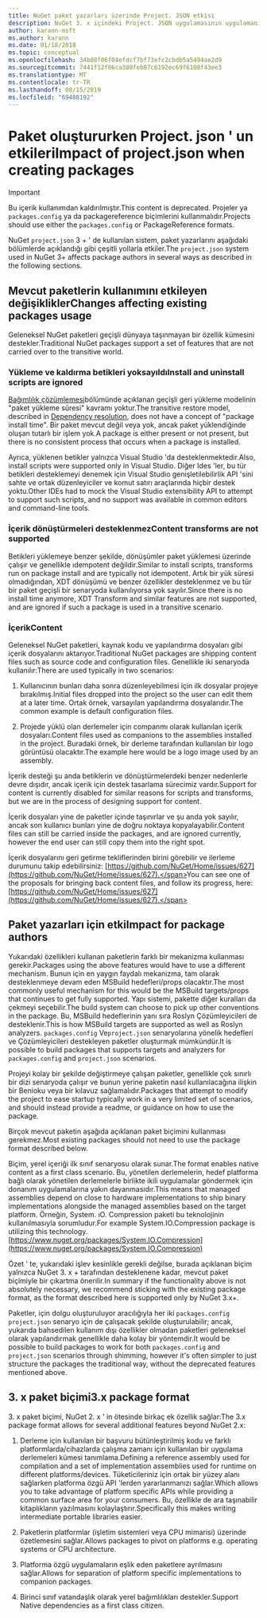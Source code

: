 ```yaml
---
title: NuGet paket yazarları üzerinde Project. JSON etkisi
description: NuGet 3. x içindeki Project. JSON uygulamasının uygulamanın desteklenmeyen özellikler, içerik ve paket biçimi gibi paket yazarlarıyla nasıl etkilendiğine ilişkin ayrıntılar.
author: karann-msft
ms.author: karann
ms.date: 01/18/2018
ms.topic: conceptual
ms.openlocfilehash: 34b08f06f04efdcf7bf73efc2cbdb5a5494ae2d9
ms.sourcegitcommit: 7441f12f06ca380feb87c6192ec69f6108f43ee3
ms.translationtype: MT
ms.contentlocale: tr-TR
ms.lasthandoff: 08/15/2019
ms.locfileid: "69488192"
---
```

# <a name="impact-of-projectjson-when-creating-packages"></a><span data-ttu-id="d1f95-103">Paket oluştururken Project. json ' un etkileri</span><span class="sxs-lookup"><span data-stu-id="d1f95-103">Impact of project.json when creating packages</span></span>

> [!Important]
> <span data-ttu-id="d1f95-104">Bu içerik kullanımdan kaldırılmıştır.</span><span class="sxs-lookup"><span data-stu-id="d1f95-104">This content is deprecated.</span></span> <span data-ttu-id="d1f95-105">Projeler ya `packages.config` ya da packagereference biçimlerini kullanmalıdır.</span><span class="sxs-lookup"><span data-stu-id="d1f95-105">Projects should use either the `packages.config` or PackageReference formats.</span></span>

<span data-ttu-id="d1f95-106">NuGet `project.json` 3 + ' de kullanılan sistem, paket yazarlarını aşağıdaki bölümlerde açıklandığı gibi çeşitli yollarla etkiler.</span><span class="sxs-lookup"><span data-stu-id="d1f95-106">The `project.json` system used in NuGet 3+ affects package authors in several ways as described in the following sections.</span></span>

## <a name="changes-affecting-existing-packages-usage"></a><span data-ttu-id="d1f95-107">Mevcut paketlerin kullanımını etkileyen değişiklikler</span><span class="sxs-lookup"><span data-stu-id="d1f95-107">Changes affecting existing packages usage</span></span>

<span data-ttu-id="d1f95-108">Geleneksel NuGet paketleri geçişli dünyaya taşınmayan bir özellik kümesini destekler.</span><span class="sxs-lookup"><span data-stu-id="d1f95-108">Traditional NuGet packages support a set of features that are not carried over to the transitive world.</span></span>

### <a name="install-and-uninstall-scripts-are-ignored"></a><span data-ttu-id="d1f95-109">Yükleme ve kaldırma betikleri yoksayıldı</span><span class="sxs-lookup"><span data-stu-id="d1f95-109">Install and uninstall scripts are ignored</span></span>

<span data-ttu-id="d1f95-110">[Bağımlılık çözümlemesi](../concepts/dependency-resolution.md#dependency-resolution-with-packagereference)bölümünde açıklanan geçişli geri yükleme modelinin "paket yükleme süresi" kavramı yoktur.</span><span class="sxs-lookup"><span data-stu-id="d1f95-110">The transitive restore model, described in [Dependency resolution](../concepts/dependency-resolution.md#dependency-resolution-with-packagereference), does not have a concept of "package install time".</span></span> <span data-ttu-id="d1f95-111">Bir paket mevcut değil veya yok, ancak paket yüklendiğinde oluşan tutarlı bir işlem yok.</span><span class="sxs-lookup"><span data-stu-id="d1f95-111">A package is either present or not present, but there is no consistent process that occurs when a package is installed.</span></span>

<span data-ttu-id="d1f95-112">Ayrıca, yüklenen betikler yalnızca Visual Studio 'da desteklenmektedir.</span><span class="sxs-lookup"><span data-stu-id="d1f95-112">Also, install scripts were supported only in Visual Studio.</span></span> <span data-ttu-id="d1f95-113">Diğer Ides 'ler, bu tür betikleri desteklemeyi denemek için Visual Studio genişletilebilirlik API 'sini sahte ve ortak düzenleyiciler ve komut satırı araçlarında hiçbir destek yoktu.</span><span class="sxs-lookup"><span data-stu-id="d1f95-113">Other IDEs had to mock the Visual Studio extensibility API to attempt to support such scripts, and no support was available in common editors and command-line tools.</span></span>

### <a name="content-transforms-are-not-supported"></a><span data-ttu-id="d1f95-114">İçerik dönüştürmeleri desteklenmez</span><span class="sxs-lookup"><span data-stu-id="d1f95-114">Content transforms are not supported</span></span>

<span data-ttu-id="d1f95-115">Betikleri yüklemeye benzer şekilde, dönüşümler paket yüklemesi üzerinde çalışır ve genellikle ıdempotent değildir.</span><span class="sxs-lookup"><span data-stu-id="d1f95-115">Similar to install scripts, transforms run on package install and are typically not idempotent.</span></span> <span data-ttu-id="d1f95-116">Artık bir yük süresi olmadığından, XDT dönüşümü ve benzer özellikler desteklenmez ve bu tür bir paket geçişli bir senaryoda kullanılıyorsa yok sayılır.</span><span class="sxs-lookup"><span data-stu-id="d1f95-116">Since there is no install time anymore, XDT Transform and similar features are not supported, and are ignored if such a package is used in a transitive scenario.</span></span>

### <a name="content"></a><span data-ttu-id="d1f95-117">İçerik</span><span class="sxs-lookup"><span data-stu-id="d1f95-117">Content</span></span>

<span data-ttu-id="d1f95-118">Geleneksel NuGet paketleri, kaynak kodu ve yapılandırma dosyaları gibi içerik dosyalarını aktarıyor.</span><span class="sxs-lookup"><span data-stu-id="d1f95-118">Traditional NuGet packages are shipping content files such as source code and configuration files.</span></span> <span data-ttu-id="d1f95-119">Genellikle iki senaryoda kullanılır:</span><span class="sxs-lookup"><span data-stu-id="d1f95-119">There are used typically in two scenarios:</span></span>

1. <span data-ttu-id="d1f95-120">Kullanıcının bunları daha sonra düzenleyebilmesi için ilk dosyalar projeye bırakılmış.</span><span class="sxs-lookup"><span data-stu-id="d1f95-120">Initial files dropped into the project so the user can edit them at a later time.</span></span> <span data-ttu-id="d1f95-121">Ortak örnek, varsayılan yapılandırma dosyalarıdır.</span><span class="sxs-lookup"><span data-stu-id="d1f95-121">The common example is default configuration files.</span></span>

1. <span data-ttu-id="d1f95-122">Projede yüklü olan derlemeler için companmı olarak kullanılan içerik dosyaları.</span><span class="sxs-lookup"><span data-stu-id="d1f95-122">Content files used as companions to the assemblies installed in the project.</span></span> <span data-ttu-id="d1f95-123">Buradaki örnek, bir derleme tarafından kullanılan bir logo görüntüsü olacaktır.</span><span class="sxs-lookup"><span data-stu-id="d1f95-123">The example here would be a logo image used by an assembly.</span></span>

<span data-ttu-id="d1f95-124">İçerik desteği şu anda betiklerin ve dönüştürmelerdeki benzer nedenlerle devre dışıdır, ancak içerik için destek tasarlama sürecimiz vardır.</span><span class="sxs-lookup"><span data-stu-id="d1f95-124">Support for content is currently disabled for similar reasons for scripts and transforms, but we are in the process of designing support for content.</span></span>

<span data-ttu-id="d1f95-125">İçerik dosyaları yine de paketler içinde taşınırlar ve şu anda yok sayılır, ancak son kullanıcı bunları yine de doğru noktaya kopyalayabilir.</span><span class="sxs-lookup"><span data-stu-id="d1f95-125">Content files can still be carried inside the packages, and are ignored currently, however the end user can still copy them into the right spot.</span></span>

<span data-ttu-id="d1f95-126">İçerik dosyalarını geri getirme tekliflerinden birini görebilir ve ilerleme durumunu takip edebilirsiniz: [https://github.com/NuGet/Home/issues/627](https://github.com/NuGet/Home/issues/627).</span><span class="sxs-lookup"><span data-stu-id="d1f95-126">You can see one of the proposals for bringing back content files, and follow its progress, here: [https://github.com/NuGet/Home/issues/627](https://github.com/NuGet/Home/issues/627).</span></span>

## <a name="impact-for-package-authors"></a><span data-ttu-id="d1f95-127">Paket yazarları için etki</span><span class="sxs-lookup"><span data-stu-id="d1f95-127">Impact for package authors</span></span>

<span data-ttu-id="d1f95-128">Yukarıdaki özellikleri kullanan paketlerin farklı bir mekanizma kullanması gerekir.</span><span class="sxs-lookup"><span data-stu-id="d1f95-128">Packages using the above features would have to use a different mechanism.</span></span> <span data-ttu-id="d1f95-129">Bunun için en yaygın faydalı mekanizma, tam olarak desteklenmeye devam eden MSBuild hedefleri/props olacaktır.</span><span class="sxs-lookup"><span data-stu-id="d1f95-129">The most commonly useful mechanism for this would be the MSBuild targets/props that continues to get fully supported.</span></span> <span data-ttu-id="d1f95-130">Yapı sistemi, pakette diğer kuralları da çekmeyi seçebilir.</span><span class="sxs-lookup"><span data-stu-id="d1f95-130">The build system can choose to pick up other conventions in the package.</span></span> <span data-ttu-id="d1f95-131">Bu, MSBuild hedeflerinin yanı sıra Roslyn Çözümleyicileri de desteklenir.</span><span class="sxs-lookup"><span data-stu-id="d1f95-131">This is how MSBuild targets are supported as well as Roslyn analyzers.</span></span> <span data-ttu-id="d1f95-132">`packages.config` Ve`project.json` senaryolarına yönelik hedefleri ve Çözümleyicileri destekleyen paketler oluşturmak mümkündür.</span><span class="sxs-lookup"><span data-stu-id="d1f95-132">It is possible to build packages that supports targets and analyzers for `packages.config` and `project.json` scenarios.</span></span>

<span data-ttu-id="d1f95-133">Projeyi kolay bir şekilde değiştirmeye çalışan paketler, genellikle çok sınırlı bir dizi senaryoda çalışır ve bunun yerine paketin nasıl kullanılacağına ilişkin bir Benioku veya bir kılavuz sağlamalıdır.</span><span class="sxs-lookup"><span data-stu-id="d1f95-133">Packages that attempt to modify the project to ease startup typically work in a very limited set of scenarios, and should instead provide a readme, or guidance on how to use the package.</span></span>

<span data-ttu-id="d1f95-134">Birçok mevcut paketin aşağıda açıklanan paket biçimini kullanması gerekmez.</span><span class="sxs-lookup"><span data-stu-id="d1f95-134">Most existing packages should not need to use the package format described below.</span></span>

<span data-ttu-id="d1f95-135">Biçim, yerel içeriği ilk sınıf senaryosu olarak sunar.</span><span class="sxs-lookup"><span data-stu-id="d1f95-135">The format enables native content as a first class scenario.</span></span> <span data-ttu-id="d1f95-136">Bu, yönetilen derlemelerin, hedef platforma bağlı olarak yönetilen derlemelerle birlikte ikili uygulamalar göndermek için donanım uygulamalarına yakın dayanmasıdır.</span><span class="sxs-lookup"><span data-stu-id="d1f95-136">This means that managed assemblies depend on close to hardware implementations to ship binary implementations alongside the managed assemblies based on the target platform.</span></span> <span data-ttu-id="d1f95-137">Örneğin, System. ıO. Compression paketi bu teknolojinin kullanılmasıyla sorumludur.</span><span class="sxs-lookup"><span data-stu-id="d1f95-137">For example System.IO.Compression package is utilizing this technology.</span></span> [https://www.nuget.org/packages/System.IO.Compression](https://www.nuget.org/packages/System.IO.Compression)

<span data-ttu-id="d1f95-138">Özet ' te, yukarıdaki işlev kesinlikle gerekli değilse, burada açıklanan biçim yalnızca NuGet 3. x + tarafından desteklenene kadar, mevcut paket biçimiyle bir çıkartma önerilir.</span><span class="sxs-lookup"><span data-stu-id="d1f95-138">In summary if the functionality above is not absolutely necessary, we recommend sticking with the existing package format, as the format described here is supported only by NuGet 3.x+.</span></span>

<span data-ttu-id="d1f95-139">Paketler, için dolgu oluşturuluyor aracılığıyla her iki `packages.config` `project.json` senaryo için de çalışacak şekilde oluşturulabilir; ancak, yukarıda bahsedilen kullanım dışı özellikler olmadan paketleri geleneksel olarak yapılandırmak genellikle daha kolay bir yöntemdir.</span><span class="sxs-lookup"><span data-stu-id="d1f95-139">It would be possible to build packages to work for both `packages.config` and `project.json` scenarios through shimming, however it's often simpler to just structure the packages the traditional way, without the deprecated features mentioned above.</span></span>

## <a name="3x-package-format"></a><span data-ttu-id="d1f95-140">3. x paket biçimi</span><span class="sxs-lookup"><span data-stu-id="d1f95-140">3.x package format</span></span>

<span data-ttu-id="d1f95-141">3\. x paket biçimi, NuGet 2. x ' in ötesinde birkaç ek özellik sağlar:</span><span class="sxs-lookup"><span data-stu-id="d1f95-141">The 3.x package format allows for several additional features beyond NuGet 2.x:</span></span>

1. <span data-ttu-id="d1f95-142">Derleme için kullanılan bir başvuru bütünleştirilmiş kodu ve farklı platformlarda/cihazlarda çalışma zamanı için kullanılan bir uygulama derlemeleri kümesi tanımlama.</span><span class="sxs-lookup"><span data-stu-id="d1f95-142">Defining a reference assembly used for compilation and a set of implementation assemblies used for runtime on different platforms/devices.</span></span> <span data-ttu-id="d1f95-143">Tüketicileriniz için ortak bir yüzey alanı sağlarken platforma özgü API 'lerden yararlanmanızı sağlar.</span><span class="sxs-lookup"><span data-stu-id="d1f95-143">Which allows you to take advantage of platform specific APIs while providing a common surface area for your consumers.</span></span> <span data-ttu-id="d1f95-144">Bu, özellikle de ara taşınabilir kitaplıkların yazılmasını kolaylaştırır.</span><span class="sxs-lookup"><span data-stu-id="d1f95-144">Specifically this makes writing intermediate portable libraries easier.</span></span>

1. <span data-ttu-id="d1f95-145">Paketlerin platformlar (işletim sistemleri veya CPU mimarisi) üzerinde özetlemesini sağlar.</span><span class="sxs-lookup"><span data-stu-id="d1f95-145">Allows packages to pivot on platforms e.g. operating systems or CPU architecture.</span></span>

1. <span data-ttu-id="d1f95-146">Platforma özgü uygulamaların eşlik eden paketlere ayrılmasını sağlar.</span><span class="sxs-lookup"><span data-stu-id="d1f95-146">Allows for separation of platform specific implementations to companion packages.</span></span>

1. <span data-ttu-id="d1f95-147">Birinci sınıf vatandaşlık olarak yerel bağımlılıkları destekler.</span><span class="sxs-lookup"><span data-stu-id="d1f95-147">Support Native dependencies as a first class citizen.</span></span>
